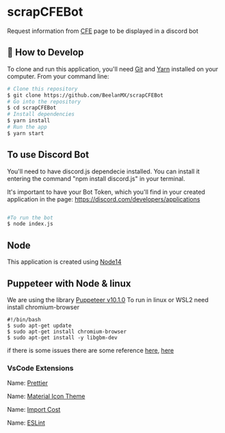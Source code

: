 # scrapCFEBot

Request information from [CFE](https://msc.cfe.mx/Aplicaciones/NCFE/Concursos/) page to be displayed in a discord bot

## 📰 How to Develop

To clone and run this application, you'll need [Git](https://git-scm.com) and [Yarn](https://classic.yarnpkg.com/en/docs/install#windows-stable)  installed on your computer. From your command line:

```bash
# Clone this repository
$ git clone https://github.com/BeelanMX/scrapCFEBot
# Go into the repository
$ cd scrapCFEBot
# Install dependencies
$ yarn install
# Run the app
$ yarn start
```
## To use Discord Bot

You'll need to have discord.js dependecie installed. You can install it entering the command "npm install discord.js" in your terminal.

It's important to have your Bot Token, which you'll find in your created application in the page: https://discord.com/developers/applications


```sh

#To run the bot
$ node index.js

```


## Node

This application is created using [Node14](https://nodejs.org/dist/latest-v14.x/docs/api/)

## Puppeteer with Node & linux

We are using the library [Puppeteer v10.1.0](https://pptr.dev/#?product=Puppeteer&version=v10.1.0)
To run in linux or WSL2 need install chromium-browser

```
#!/bin/bash
$ sudo apt-get update
$ sudo apt-get install chromium-browser
$ sudo apt-get install -y libgbm-dev
```

if there is some issues there are some reference [here](https://stackoverflow.com/a/65497048/7351895), [here](https://github.com/puppeteer/puppeteer/blob/main/docs/troubleshooting.md#chrome-is-downloaded-but-fails-to-launch-on-nodejs-14)

### VsCode Extensions

Name: [Prettier](https://marketplace.visualstudio.com/items?itemName=esbenp.prettier-vscode)

Name: [Material Icon Theme](https://marketplace.visualstudio.com/items?itemName=PKief.material-icon-theme)

Name: [Import Cost](https://marketplace.visualstudio.com/items?itemName=wix.vscode-import-cost)

Name: [ESLint](https://marketplace.visualstudio.com/items?itemName=dbaeumer.vscode-eslint)
